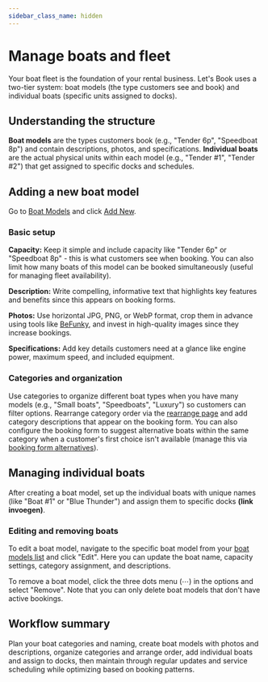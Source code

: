 ```yaml
---
sidebar_class_name: hidden
---
```



# Manage boats and fleet

Your boat fleet is the foundation of your rental business. Let's Book uses a two-tier system: boat models (the type customers see and book) and individual boats (specific units assigned to docks).

## Understanding the structure

**Boat models** are the types customers book (e.g., "Tender 6p", "Speedboat 8p") and contain descriptions, photos, and specifications. **Individual boats** are the actual physical units within each model (e.g., "Tender #1", "Tender #2") that get assigned to specific docks and schedules.

## Adding a new boat model

Go to [Boat Models](https://dashboard.letsbook.app/models) and click [Add New](https://dashboard.letsbook.app/models/add).

### Basic setup

**Capacity:** Keep it simple and include capacity like "Tender 6p" or "Speedboat 8p" - this is what customers see when booking. You can also limit how many boats of this model can be booked simultaneously (useful for managing fleet availability).

**Description:** Write compelling, informative text that highlights key features and benefits since this appears on booking forms.

**Photos:** Use horizontal JPG, PNG, or WebP format, crop them in advance using tools like [BeFunky](https://www.befunky.com/create/crop-photo/), and invest in high-quality images since they increase bookings.

**Specifications:** Add key details customers need at a glance like engine power, maximum speed, and included equipment.

### Categories and organization

Use categories to organize different boat types when you have many models (e.g., "Small boats", "Speedboats", "Luxury") so customers can filter options. Rearrange category order via the [rearrange page](https://dashboard.letsbook.app/models/rearrange) and add category descriptions that appear on the booking form. You can also configure the booking form to suggest alternative boats within the same category when a customer's first choice isn't available (manage this via [booking form alternatives](https://dashboard.letsbook.app/booking-form/alternatives)).

## Managing individual boats

After creating a boat model, set up the individual boats with unique names (like "Boat #1" or "Blue Thunder") and assign them to specific docks **(link invoegen)**.

### Editing and removing boats

To edit a boat model, navigate to the specific boat model from your [boat models list](https://dashboard.letsbook.app/models) and click "Edit". Here you can update the boat name, capacity settings, category assignment, and descriptions.

To remove a boat model, click the three dots menu (⋯) in the options and select "Remove". Note that you can only delete boat models that don't have active bookings.

## Workflow summary

Plan your boat categories and naming, create boat models with photos and descriptions, organize categories and arrange order, add individual boats and assign to docks, then maintain through regular updates and service scheduling while optimizing based on booking patterns.